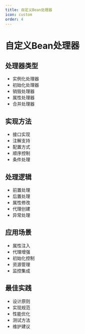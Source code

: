 ```yaml
---
title: 自定义Bean处理器
icon: custom
order: 4
---
```


# 自定义Bean处理器

## 处理器类型
- 实例化处理器
- 初始化处理器
- 销毁处理器
- 属性处理器
- 合并处理器

## 实现方法
- 接口实现
- 注解支持
- 配置方式
- 顺序控制
- 条件处理

## 处理逻辑
- 前置处理
- 后置处理
- 属性修改
- 代理创建
- 异常处理

## 应用场景
- 属性注入
- 代理增强
- 初始化控制
- 资源管理
- 监控集成

## 最佳实践
- 设计原则
- 实现规范
- 性能优化
- 测试方法
- 维护建议

